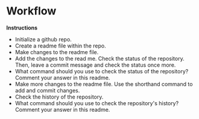 # Workflow

**Instructions**
* Initialize a github repo. 
* Create a readme file within the repo.
* Make changes to the readme file.
* Add the changes to the read me. Check the status of the repository. Then, leave  a commit message and check the status once more. 
* What command should you use to check the status of the repository? Comment your answer in this readme. 
* Make more changes to the readme file. Use the shorthand command to add and commit changes.
* Check the history of the repository. 
* What command should you use to check the repository's history? Comment your answer in this readme.